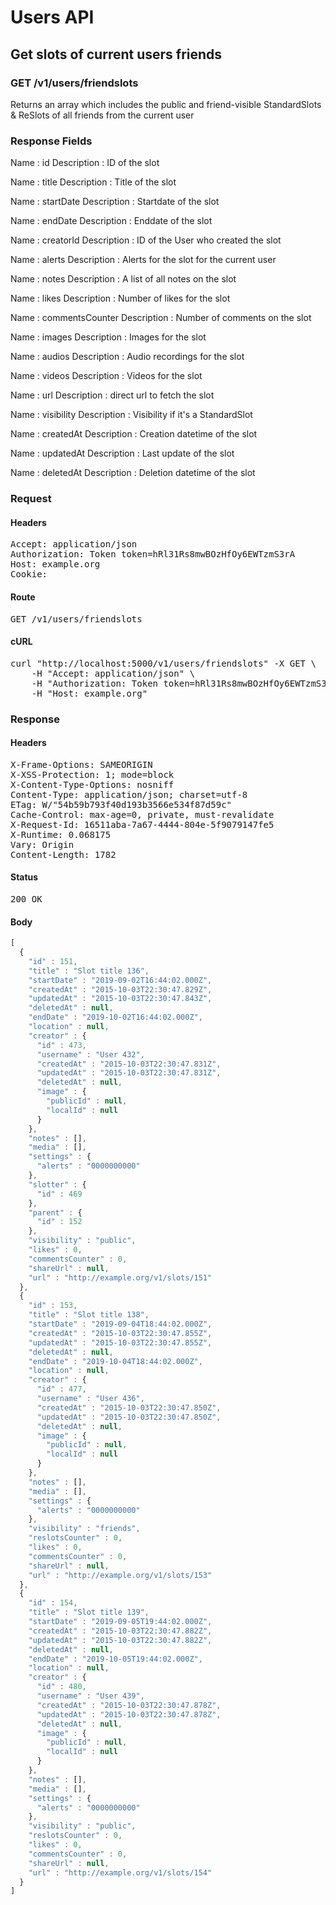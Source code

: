 # Users API

## Get slots of current users friends

### GET /v1/users/friendslots

Returns an array which includes the public and friend-visible StandardSlots &amp; ReSlots of all friends from the current user

### Response Fields

Name : id
Description : ID of the slot

Name : title
Description : Title of the slot

Name : startDate
Description : Startdate of the slot

Name : endDate
Description : Enddate of the slot

Name : creatorId
Description : ID of the User who created the slot

Name : alerts
Description : Alerts for the slot for the current user

Name : notes
Description : A list of all notes on the slot

Name : likes
Description : Number of likes for the slot

Name : commentsCounter
Description : Number of comments on the slot

Name : images
Description : Images for the slot

Name : audios
Description : Audio recordings for the slot

Name : videos
Description : Videos for the slot

Name : url
Description : direct url to fetch the slot

Name : visibility
Description : Visibility if it&#39;s a StandardSlot

Name : createdAt
Description : Creation datetime of the slot

Name : updatedAt
Description : Last update of the slot

Name : deletedAt
Description : Deletion datetime of the slot

### Request

#### Headers

<pre>Accept: application/json
Authorization: Token token=hRl31Rs8mwBOzHfOy6EWTzmS3rA
Host: example.org
Cookie: </pre>

#### Route

<pre>GET /v1/users/friendslots</pre>

#### cURL

<pre class="request">curl &quot;http://localhost:5000/v1/users/friendslots&quot; -X GET \
	-H &quot;Accept: application/json&quot; \
	-H &quot;Authorization: Token token=hRl31Rs8mwBOzHfOy6EWTzmS3rA&quot; \
	-H &quot;Host: example.org&quot;</pre>

### Response

#### Headers

<pre>X-Frame-Options: SAMEORIGIN
X-XSS-Protection: 1; mode=block
X-Content-Type-Options: nosniff
Content-Type: application/json; charset=utf-8
ETag: W/&quot;54b59b793f40d193b3566e534f87d59c&quot;
Cache-Control: max-age=0, private, must-revalidate
X-Request-Id: 16511aba-7a67-4444-804e-5f9079147fe5
X-Runtime: 0.068175
Vary: Origin
Content-Length: 1782</pre>

#### Status

<pre>200 OK</pre>

#### Body

```javascript
[
  {
    "id" : 151,
    "title" : "Slot title 136",
    "startDate" : "2019-09-02T16:44:02.000Z",
    "createdAt" : "2015-10-03T22:30:47.829Z",
    "updatedAt" : "2015-10-03T22:30:47.843Z",
    "deletedAt" : null,
    "endDate" : "2019-10-02T16:44:02.000Z",
    "location" : null,
    "creator" : {
      "id" : 473,
      "username" : "User 432",
      "createdAt" : "2015-10-03T22:30:47.831Z",
      "updatedAt" : "2015-10-03T22:30:47.831Z",
      "deletedAt" : null,
      "image" : {
        "publicId" : null,
        "localId" : null
      }
    },
    "notes" : [],
    "media" : [],
    "settings" : {
      "alerts" : "0000000000"
    },
    "slotter" : {
      "id" : 469
    },
    "parent" : {
      "id" : 152
    },
    "visibility" : "public",
    "likes" : 0,
    "commentsCounter" : 0,
    "shareUrl" : null,
    "url" : "http://example.org/v1/slots/151"
  },
  {
    "id" : 153,
    "title" : "Slot title 138",
    "startDate" : "2019-09-04T18:44:02.000Z",
    "createdAt" : "2015-10-03T22:30:47.855Z",
    "updatedAt" : "2015-10-03T22:30:47.855Z",
    "deletedAt" : null,
    "endDate" : "2019-10-04T18:44:02.000Z",
    "location" : null,
    "creator" : {
      "id" : 477,
      "username" : "User 436",
      "createdAt" : "2015-10-03T22:30:47.850Z",
      "updatedAt" : "2015-10-03T22:30:47.850Z",
      "deletedAt" : null,
      "image" : {
        "publicId" : null,
        "localId" : null
      }
    },
    "notes" : [],
    "media" : [],
    "settings" : {
      "alerts" : "0000000000"
    },
    "visibility" : "friends",
    "reslotsCounter" : 0,
    "likes" : 0,
    "commentsCounter" : 0,
    "shareUrl" : null,
    "url" : "http://example.org/v1/slots/153"
  },
  {
    "id" : 154,
    "title" : "Slot title 139",
    "startDate" : "2019-09-05T19:44:02.000Z",
    "createdAt" : "2015-10-03T22:30:47.882Z",
    "updatedAt" : "2015-10-03T22:30:47.882Z",
    "deletedAt" : null,
    "endDate" : "2019-10-05T19:44:02.000Z",
    "location" : null,
    "creator" : {
      "id" : 480,
      "username" : "User 439",
      "createdAt" : "2015-10-03T22:30:47.878Z",
      "updatedAt" : "2015-10-03T22:30:47.878Z",
      "deletedAt" : null,
      "image" : {
        "publicId" : null,
        "localId" : null
      }
    },
    "notes" : [],
    "media" : [],
    "settings" : {
      "alerts" : "0000000000"
    },
    "visibility" : "public",
    "reslotsCounter" : 0,
    "likes" : 0,
    "commentsCounter" : 0,
    "shareUrl" : null,
    "url" : "http://example.org/v1/slots/154"
  }
]
```
